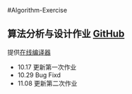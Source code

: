 ﻿#Algorithm-Exercise

## 算法分析与设计作业  [GitHub](https://github.com/banixc/Algorithm-Exercise)

提供[在线编译器](http://ideone.com)

* 10.17 更新第一次作业
* 10.29 Bug Fixd
* 11.08 更新第二次作业
